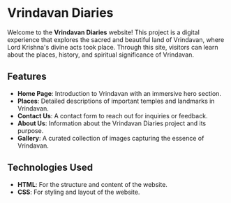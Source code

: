 # Vrindavan Diaries

Welcome to the **Vrindavan Diaries** website! This project is a digital experience that explores the sacred and beautiful land of Vrindavan, where Lord Krishna's divine acts took place. Through this site, visitors can learn about the places, history, and spiritual significance of Vrindavan.

## Features

- **Home Page**: Introduction to Vrindavan with an immersive hero section.
- **Places**: Detailed descriptions of important temples and landmarks in Vrindavan.
- **Contact Us**: A contact form to reach out for inquiries or feedback.
- **About Us**: Information about the Vrindavan Diaries project and its purpose.
- **Gallery**: A curated collection of images capturing the essence of Vrindavan.

## Technologies Used

- **HTML**: For the structure and content of the website.
- **CSS**: For styling and layout of the website.


